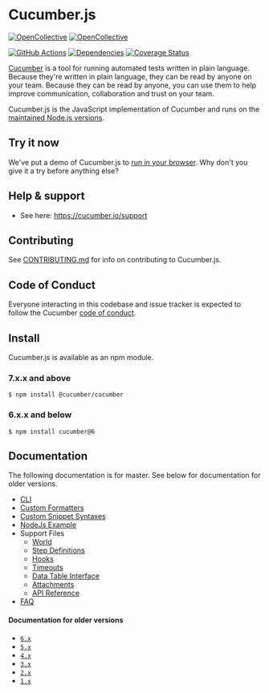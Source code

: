 # Cucumber.js

[![OpenCollective](https://opencollective.com/cucumber/backers/badge.svg)](https://opencollective.com/cucumber)
[![OpenCollective](https://opencollective.com/cucumber/sponsors/badge.svg)](https://opencollective.com/cucumber)


[![GitHub Actions](https://github.com/cucumber/cucumber-js/workflows/Build/badge.svg)](https://github.com/cucumber/cucumber-js/actions)
[![Dependencies](https://david-dm.org/cucumber/cucumber-js.svg)](https://david-dm.org/cucumber/cucumber-js)
[![Coverage Status](https://coveralls.io/repos/github/cucumber/cucumber-js/badge.svg?branch=master)](https://coveralls.io/github/cucumber/cucumber-js?branch=master)

[Cucumber](https://cucumber.io) is a tool for running automated tests written in plain language. Because they're
written in plain language, they can be read by anyone on your team. Because they can be
read by anyone, you can use them to help improve communication, collaboration and trust on
your team.

Cucumber.js is the JavaScript implementation of Cucumber and runs on the [maintained Node.js versions](https://github.com/nodejs/Release).

## Try it now

We've put a demo of Cucumber.js to [run in your browser](https://cucumber.github.io/cucumber-js/). Why don't you give it a try before anything else?

## Help & support

* See here: https://cucumber.io/support

## Contributing

See [CONTRIBUTING.md](CONTRIBUTING.md) for info on contributing to Cucumber.js.

## Code of Conduct

Everyone interacting in this codebase and issue tracker is expected to follow the Cucumber [code of conduct](https://github.com/cucumber/cucumber/blob/master/CODE_OF_CONDUCT.md).

## Install

Cucumber.js is available as an npm module.

### 7.x.x and above

``` shell
$ npm install @cucumber/cucumber
```

### 6.x.x and below

``` shell
$ npm install cucumber@6
```

## Documentation

The following documentation is for master. See below for documentation for older versions.

* [CLI](/docs/cli.md)
* [Custom Formatters](/docs/custom_formatters.md)
* [Custom Snippet Syntaxes](/docs/custom_snippet_syntaxes.md)
* [NodeJs Example](/docs/nodejs_example.md)
* Support Files
  * [World](/docs/support_files/world.md)
  * [Step Definitions](/docs/support_files/step_definitions.md)
  * [Hooks](/docs/support_files/hooks.md)
  * [Timeouts](docs/support_files/timeouts.md)
  * [Data Table Interface](/docs/support_files/data_table_interface.md)
  * [Attachments](/docs/support_files/attachments.md)
  * [API Reference](/docs/support_files/api_reference.md)
* [FAQ](/docs/faq.md)

#### Documentation for older versions

* [`6.x`](https://github.com/cucumber/cucumber-js/tree/6.x)
* [`5.x`](https://github.com/cucumber/cucumber-js/tree/5.x)
* [`4.x`](https://github.com/cucumber/cucumber-js/tree/4.x)
* [`3.x`](https://github.com/cucumber/cucumber-js/tree/3.x)
* [`2.x`](https://github.com/cucumber/cucumber-js/tree/2.x)
* [`1.x`](https://github.com/cucumber/cucumber-js/tree/1.x)
